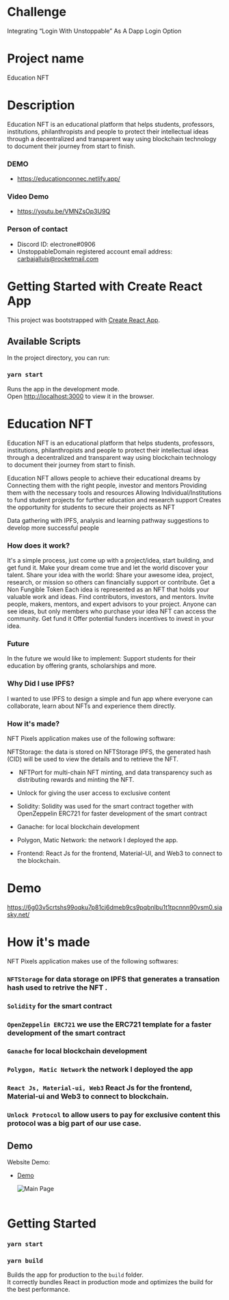 # Challenge

Integrating “Login With Unstoppable” As A Dapp Login Option

# Project name

Education NFT

# Description

Education NFT is an educational platform that helps students, professors, institutions, philanthropists and people to protect their intellectual ideas through a decentralized and transparent way using blockchain technology to document their journey from start to finish.

### DEMO

- https://educationconnec.netlify.app/

### Video Demo

- https://youtu.be/VMNZsOp3U9Q

### Person of contact

- Discord ID: electrone#0906
- UnstoppableDomain registered account email address: carbajalluis@rocketmail.com

# Getting Started with Create React App

This project was bootstrapped with [Create React App](https://github.com/facebook/create-react-app).

## Available Scripts

In the project directory, you can run:

### `yarn start`

Runs the app in the development mode.\
Open [http://localhost:3000](http://localhost:3000) to view it in the browser.

# Education NFT

Education NFT is an educational platform that helps students, professors, institutions, philanthropists and people to protect their intellectual ideas through a decentralized and transparent way using blockchain technology to document their journey from start to finish.

Education NFT allows people to achieve their educational dreams by
Connecting them with the right people, investor and mentors
Providing them with the necessary tools and resources
Allowing Individual/Institutions to fund student projects for further education and research support
Creates the opportunity for students to secure their projects as NFT

Data gathering with IPFS, analysis and learning pathway suggestions to develop more successful people

### How does it work?

It's a simple process, just come up with a project/idea, start building, and get fund it. Make your dream come true and let the world discover your talent.
Share your idea with the world:
Share your awesome idea, project, research, or mission so others can financially support or contribute.
Get a Non Fungible Token
Each idea is represented as an NFT that holds your valuable work and ideas.
Find contributors, investors, and mentors.
Invite people, makers, mentors, and expert advisors to your project. Anyone can see ideas, but only members who purchase your idea NFT can access the community.
Get fund it
Offer potential funders incentives to invest in your idea.

### Future

In the future we would like to implement:
Support students for their education by offering grants, scholarships and more.

### Why Did I use IPFS?

I wanted to use IPFS to design a simple and fun app where everyone can collaborate, learn about NFTs and experience them directly.

### How it's made?

NFT Pixels application makes use of the following software:

NFTStorage: the data is stored on NFTStorage IPFS, the generated hash (CID) will be used to view the details and to retrieve the NFT.

- ​​ NFTPort for multi-chain NFT minting, and data transparency such as distributing rewards and minting the NFT.

- Unlock for giving the user access to exclusive content

* Solidity: Solidity was used for the smart contract together with OpenZeppelin ERC721 for faster development of the smart contract

* Ganache: for local blockchain development

* Polygon, Matic Network: the network I deployed the app.

* Frontend: React Js for the frontend, Material-UI, and Web3 to connect to the blockchain.

# Demo

https://6g03v5crtshs99oqku7p81cj6dmeb9cs9pqbnlbu1t1tpcnnn90vsm0.siasky.net/

# How it's made

NFT Pixels application makes use of the following softwares:

### `NFTStorage` for data storage on IPFS that generates a transation hash used to retrive the NFT .

### `Solidity` for the smart contract

### `OpenZeppelin ERC721` we use the ERC721 template for a faster development of the smart contract

### `Ganache` for local blockchain development

### `Polygon, Matic Network` the network I deployed the app

### `React Js, Material-ui, Web3` React Js for the frontend, Material-ui and Web3 to connect to blockchain.

### `Unlock Protocol` to allow users to pay for exclusive content this protocol was a big part of our use case.

## Demo

Website Demo:

- [Demo](https://00012ucolb73g08pag0mikd4ffjusi5a5rlmiasrar4kut09jmtp8hg.siasky.net/pet-details/bafyreiccqxygmb4ozq3eycuwuf7czsodj527xtbg26cbt3xakv7ft3ar2m)

  ![Main Page]() <br> <br>

# Getting Started

### `yarn start`

### `yarn build`

Builds the app for production to the `build` folder.\
It correctly bundles React in production mode and optimizes the build for the best performance.
